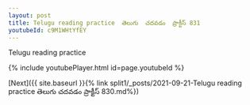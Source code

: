 ```yaml
---
layout: post
title: Telugu reading practice  తెలుగు  చదవడం  ప్రాక్టీస్ 831
youtubeId: c9M1WHtYfEY
---
```

 
 
Telugu reading practice
 
 
 
 
 


{% include youtubePlayer.html id=page.youtubeId %}
 
[Next]({{ site.baseurl }}{% link  split1/_posts/2021-09-21-Telugu reading practice  తెలుగు  చదవడం  ప్రాక్టీస్ 830.md%})
 
